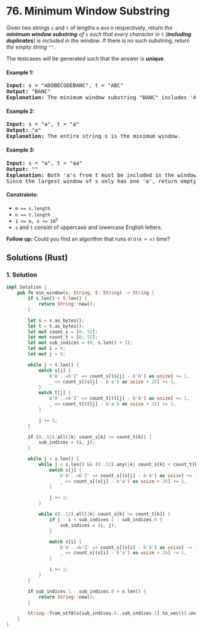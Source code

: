 # 76. Minimum Window Substring
Given two strings `s` and `t` of lengths `m` a`nd` n respectively, return *the **minimum window substring** of* `s` *such that every character in* `t` *(**including duplicates**) is included in the window*. If there is no such substring, return *the empty string* `""`.

The testcases will be generated such that the answer is **unique**.

#### Example 1:
<pre>
<strong>Input:</strong> s = "ADOBECODEBANC", t = "ABC"
<strong>Output:</strong> "BANC"
<strong>Explanation:</strong> The minimum window substring "BANC" includes 'A', 'B', and 'C' from string t.
</pre>

#### Example 2:
<pre>
<strong>Input:</strong> s = "a", t = "a"
<strong>Output:</strong> "a"
<strong>Explanation:</strong> The entire string s is the minimum window.
</pre>

#### Example 3:
<pre>
<strong>Input:</strong> s = "a", t = "aa"
<strong>Output:</strong> ""
<strong>Explanation:</strong> Both 'a's from t must be included in the window.
Since the largest window of s only has one 'a', return empty string.
</pre>

#### Constraints:
* `m == s.length`
* `n == t.length`
* <code>1 <= m, n <= 10<sup>5</sup></code>
* `s` and `t` consist of uppercase and lowercase English letters.

**Follow up:** Could you find an algorithm that runs in `O(m + n)` time?

## Solutions (Rust)

### 1. Solution
```Rust
impl Solution {
    pub fn min_window(s: String, t: String) -> String {
        if s.len() < t.len() {
            return String::new();
        }

        let s = s.as_bytes();
        let t = t.as_bytes();
        let mut count_s = [0; 52];
        let mut count_t = [0; 52];
        let mut sub_indices = (0, s.len() + 1);
        let mut i = 0;
        let mut j = 0;

        while j < t.len() {
            match s[j] {
                b'A'..=b'Z' => count_s[(s[j] - b'A') as usize] += 1,
                _ => count_s[(s[j] - b'a') as usize + 26] += 1,
            }
            match t[j] {
                b'A'..=b'Z' => count_t[(t[j] - b'A') as usize] += 1,
                _ => count_t[(t[j] - b'a') as usize + 26] += 1,
            }

            j += 1;
        }

        if (0..52).all(|k| count_s[k] >= count_t[k]) {
            sub_indices = (i, j);
        }

        while j < s.len() {
            while j < s.len() && (0..52).any(|k| count_s[k] < count_t[k]) {
                match s[j] {
                    b'A'..=b'Z' => count_s[(s[j] - b'A') as usize] += 1,
                    _ => count_s[(s[j] - b'a') as usize + 26] += 1,
                }

                j += 1;
            }

            while (0..52).all(|k| count_s[k] >= count_t[k]) {
                if j - i < sub_indices.1 - sub_indices.0 {
                    sub_indices = (i, j);
                }

                match s[i] {
                    b'A'..=b'Z' => count_s[(s[i] - b'A') as usize] -= 1,
                    _ => count_s[(s[i] - b'a') as usize + 26] -= 1,
                }

                i += 1;
            }
        }

        if sub_indices.1 - sub_indices.0 > s.len() {
            return String::new();
        }

        String::from_utf8(s[sub_indices.0..sub_indices.1].to_vec()).unwrap()
    }
}
```

